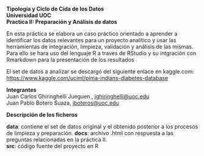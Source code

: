 **Tipología y Ciclo de Cida de los Datos  
Universidad UOC  
Practica II: Preparación y Análisis de datos**    

En esta práctica se elabora un caso práctico orientado a aprender a identificar los datos relevantes para un proyecto analítico y usar las herramientas de integración, limpieza, validación y análisis de las mismas.  Para ello se hara uso del lenguaje R a traves de RStudio y su intgración con Rmarkdown para la presentación de los resultados

El set de datos a analizar se descargó del siguiente enlace en kaggle.com: https://www.kaggle.com/uciml/pima-indians-diabetes-database 

**Integrantes**  
Juan Carlos Ghiringhelli Jueguen , jghiringhelli@uoc.edu  
Juan Pablo Botero Suaza, jboteros@uoc.edu  

**Descripción de los ficheros**  

**data**: contiene el set de datos original y el obtenido posterior a los procesos de limpieza y preparación.
**docs**: archivo .html con respuesta a las preguntas relacionadas en la práctica II.  
**src**: código fuente del proyecto en R  
